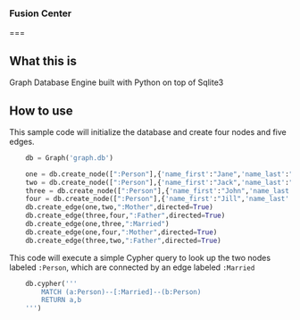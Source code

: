 ### Fusion Center
===

## What this is
Graph Database Engine built with Python on top of Sqlite3

## How to use

This sample code will initialize the database and create four nodes and five edges.

```python
	db = Graph('graph.db')

	one = db.create_node([":Person"],{'name_first':"Jane",'name_last':"Doe"})
	two = db.create_node([":Person"],{'name_first':"Jack",'name_last':"Doe"})
	three = db.create_node([":Person"],{'name_first':"John",'name_last':"Doe"})
	four = db.create_node([":Person"],{'name_first':"Jill",'name_last':"Doe"})
	db.create_edge(one,two,":Mother",directed=True)
	db.create_edge(three,four,":Father",directed=True)
	db.create_edge(one,three,":Married")
	db.create_edge(one,four,":Mother",directed=True)
	db.create_edge(three,two,":Father",directed=True)

```
This code will execute a simple Cypher query to look up the two nodes labeled `:Person`, which are connected by an edge labeled `:Married`
```python
	db.cypher('''
		MATCH (a:Person)--[:Married]--(b:Person)
		RETURN a,b
	''')
````
